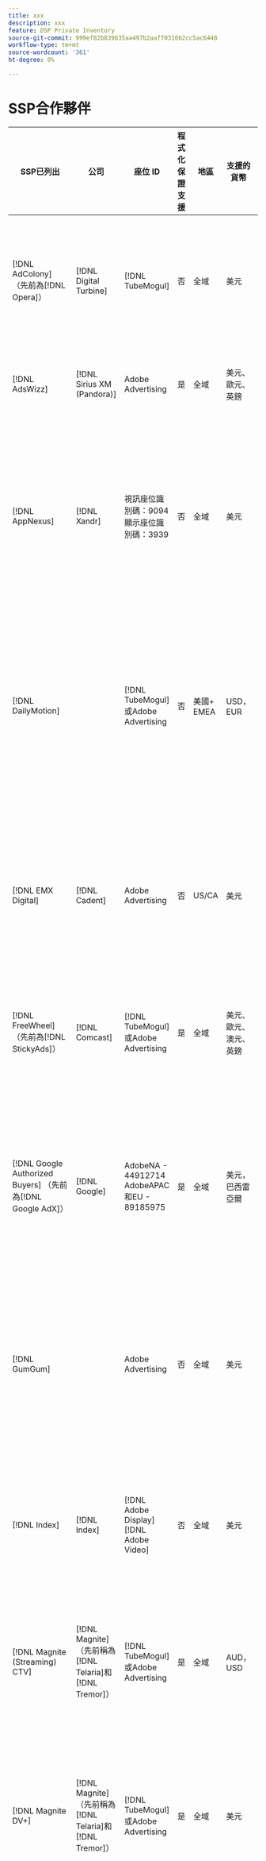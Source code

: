 ```yaml
---
title: xxx
description: xxx
feature: DSP Private Inventory
source-git-commit: 999ef82b839835aa497b2aaff031662cc5ac6448
workflow-type: tm+mt
source-wordcount: '361'
ht-degree: 0%

---
```


# SSP合作夥伴

| SSP已列出 | 公司 | 座位 ID | 程式化保證支援 | 地區 | 支援的貨幣 | 支援的詳細目錄 |
| --- | --- | --- | --- | --- | --- | --- |
| [!DNL AdColony] （先前為[!DNL Opera]） | [!DNL Digital Turbine] | [!DNL TubeMogul] | 否 | 全域 | 美元 | 視訊案頭與行動裝置<br><br>顯示案頭與行動裝置 |
| [!DNL AdsWizz] | [!DNL Sirius XM (Pandora)] | Adobe Advertising | 是 | 全域 | 美元、歐元、英鎊 | 音訊桌上型電腦與行動裝置 |
| [!DNL AppNexus] | [!DNL Xandr] | 視訊座位識別碼：9094<br>顯示座位識別碼：3939 | 否 | 全域 | 美元 | 視訊桌上型電腦、行動裝置和CTV<br><br>顯示器桌上型電腦和行動裝置 |
| [!DNL DailyMotion] |  | [!DNL TubeMogul]或Adobe Advertising | 否 | 美國+ EMEA | USD， EUR | 視訊桌上型電腦、行動裝置和CTV<br><br>顯示器桌上型電腦和行動裝置 |
| [!DNL EMX Digital] | [!DNL Cadent] | Adobe Advertising | 否 | US/CA | 美元 | 視訊桌上型電腦、行動裝置和CTV<br><br>顯示器桌上型電腦和行動裝置 |
| [!DNL FreeWheel] （先前為[!DNL StickyAds]） | [!DNL Comcast] | [!DNL TubeMogul]或Adobe Advertising | 是 | 全域 | 美元、歐元、澳元、英鎊 | 視訊案頭、行動裝置和CTV |
| [!DNL Google Authorized Buyers] （先前為[!DNL Google AdX]） | [!DNL Google] | AdobeNA - 44912714<br>AdobeAPAC和EU - 89185975 | 是 | 全域 | 美元，巴西雷亞爾 | 視訊案頭、行動裝置和CTV<br><br>顯示案頭和行動裝置<br><br>音訊案頭和行動裝置 |
| [!DNL GumGum] |  | Adobe Advertising | 否 | 全域 | 美元 | 視訊案頭與行動裝置<br><br>顯示器案頭與行動裝置 |
| [!DNL Index] | [!DNL Index] | [!DNL Adobe Display]<br>[!DNL Adobe Video] | 否 | 全域 | 美元 | 視訊桌上型電腦、行動裝置和CTV<br><br>顯示器桌上型電腦和行動裝置 |
| [!DNL Magnite (Streaming) CTV] | [!DNL Magnite] （先前稱為[!DNL Telaria]和[!DNL Tremor]） | [!DNL TubeMogul]或Adobe Advertising | 是 | 全域 | AUD， USD | 視訊案頭、行動裝置和CTV |
| [!DNL Magnite DV+] | [!DNL Magnite] （先前稱為[!DNL Telaria]和[!DNL Tremor]） | [!DNL TubeMogul]或Adobe Advertising | 是 | 全域 | 美元 | 視訊案頭、行動裝置和CTV<br><br>顯示案頭和行動裝置<br><br>音訊案頭和行動裝置 |
| [!DNL OpenX] | [!DNL OpenX] | [!DNL TubeMogul]或Adobe Advertising | 是 | 全域 | 美元 | 視訊桌上型電腦、行動裝置和CTV<br><br>顯示器桌上型電腦和行動裝置 |
| [!DNL PubMatic New ortb2.2] | [!DNL Pubmatic] | [!DNL TubeMogul]或Adobe Advertising | 否 | 全域 | 美元 | 視訊桌上型電腦、行動裝置和CTV<br><br>顯示器桌上型電腦和行動裝置 |
| [!DNL ShareThrough] |  | [!DNL TubeMogul]或Adobe Advertising | 否 | 全域 | 美元 | 視訊案頭、行動裝置和CTV<br><br>顯示案頭和行動裝置<br><br>原生顯示器 |
| [!DNL SmartClip] |  | Adobe Advertising | 否 | EMEA | 所有貨幣 | 視訊桌上型電腦、行動裝置和CTV<br><br>顯示器桌上型電腦和行動裝置 |
| [!DNL SmartStream] |  | Adobe Advertising | 否 | EMEA | EUR， USD | 視訊桌上型電腦與行動裝置 |
| [!DNL Sortable] | [!DNL Freestar] | Adobe Advertising | 否 | CA | 美元 | 顯示桌上型電腦和行動裝置 |
| [!DNL Taboola] |  | Adobe Advertising | 否 | US/CA | 美元 | 視訊桌上型電腦與行動裝置 |
| [!DNL Teads] |  | [!DNL TubeMogul]或Adobe Advertising | 否 | 輸出視訊=全域<br>顯示= NA + EMEA | 美元 | 視訊案頭與行動裝置<br><br>顯示案頭與行動裝置 |
| [!DNL TripleLift] |  | [!DNL TubeMogul]或Adobe Advertising | 否 | 全域 | 美元 | 原生顯示 |
| [!DNL TripleLift Display & Outstream] |  | [!DNL TubeMogul]或Adobe Advertising | 否 | 全域 | 美元 | 視訊桌上型電腦、行動裝置和CTV<br><br>顯示器桌上型電腦和行動裝置 |
| [!DNL Triton] |  | Adobe Advertising | 是 | 全域 | 美元 | 音訊桌上型電腦與行動裝置 |
| [!DNL Unruly] | [!DNL Nexxen] | Adobe Advertising | 否 | 美國+ EMEA | 美元 | 視訊案頭、行動裝置和CTV |
| [!DNL Yahoo] |  | [!DNL TubeMogul]或Adobe Advertising | 否 | 全域 | 美元 | 視訊桌上型電腦、行動裝置和CTV<br><br>顯示器桌上型電腦和行動裝置 |